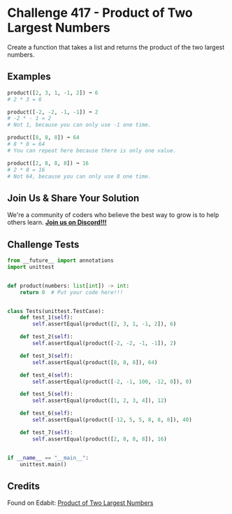 # Challenge 417 - Product of Two Largest Numbers

Create a function that takes a list and returns the product of the two largest numbers.

## Examples
```python
product([2, 3, 1, -1, 2]) ➞ 6
# 2 * 3 = 6

product([-2, -2, -1, -1]) ➞ 2
# -2 * - 1 = 2
# Not 1, because you can only use -1 one time.

product([8, 8, 8]) ➞ 64
# 8 * 8 = 64
# You can repeat here because there is only one value.

product([2, 8, 8, 8]) ➞ 16
# 2 * 8 = 16
# Not 64, because you can only use 8 one time.
```
## Join Us & Share Your Solution

We're a community of coders who believe the best way to grow is to help others learn. **[Join us on Discord!!!]("https"://discord.gg/sfHykntuGy)**

## Challenge Tests
```python
from __future__ import annotations
import unittest


def product(numbers: list[int]) -> int:
    return 0  # Put your code here!!!


class Tests(unittest.TestCase):
    def test_1(self):
        self.assertEqual(product([2, 3, 1, -1, 2]), 6)

    def test_2(self):
        self.assertEqual(product([-2, -2, -1, -1]), 2)

    def test_3(self):
        self.assertEqual(product([8, 8, 8]), 64)

    def test_4(self):
        self.assertEqual(product([-2, -1, 100, -12, 0]), 0)

    def test_5(self):
        self.assertEqual(product([1, 2, 3, 4]), 12)

    def test_6(self):
        self.assertEqual(product([-12, 5, 5, 8, 8, 8]), 40)

    def test_7(self):
        self.assertEqual(product([2, 8, 8, 8]), 16)


if __name__ == "__main__":
    unittest.main()
```
## Credits

Found on Edabit: [Product of Two Largest Numbers](https://edabit.com/challenge/T3CDjiW46KT8si6A8)

